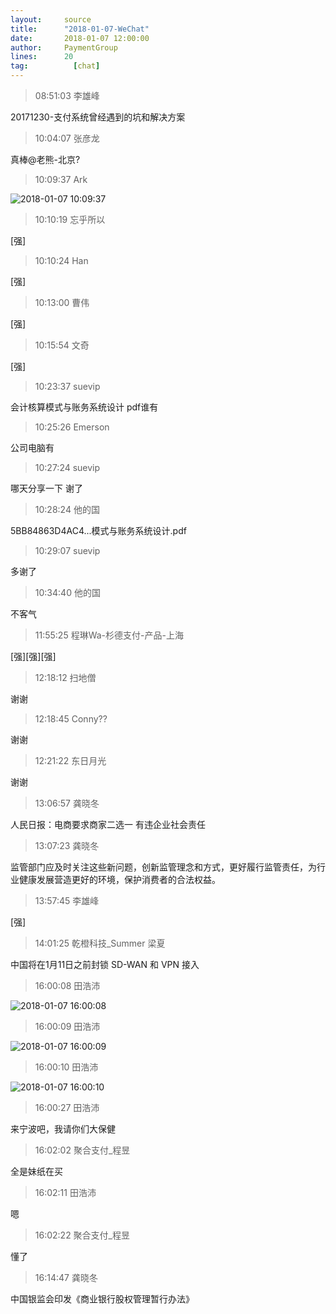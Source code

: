 ```yaml
---
layout:     source 
title:      "2018-01-07-WeChat"
date:       2018-01-07 12:00:00
author:     PaymentGroup
lines:      20 
tag:		  [chat]
---
```

> 08:51:03  李雄峰  
   
20171230-支付系统曾经遇到的坑和解决方案  
   
> 10:04:07  张彦龙  
   
真棒@老熊-北京?  
   
> 10:09:37  Ark  
   
![2018-01-07 10:09:37](http://static.cocolian.org/img/20180107_100937.png) 
   
> 10:10:19  忘乎所以  
   
[强]  
   
> 10:10:24  Han  
   
[强]  
   
> 10:13:00  曹伟  
   
[强]  
   
> 10:15:54  文奇  
   
[强]  
   
> 10:23:37  suevip  
   
会计核算模式与账务系统设计 pdf谁有  
   
> 10:25:26  Emerson  
   
公司电脑有  
   
> 10:27:24  suevip  
   
哪天分享一下 谢了  
   
> 10:28:24  他的国  
   
5BB84863D4AC4...模式与账务系统设计.pdf  
   
> 10:29:07  suevip  
   
多谢了  
   
> 10:34:40  他的国  
   
不客气  
   
> 11:55:25  程琳Wa-杉德支付-产品-上海  
   
[强][强][强]  
   
> 12:18:12  扫地僧  
   
谢谢  
   
> 12:18:45  Conny??  
   
谢谢  
   
> 12:21:22  东日月光  
   
谢谢  
   
> 13:06:57  龚晓冬  
   
人民日报：电商要求商家二选一 有违企业社会责任  
   
> 13:07:23  龚晓冬  
   
监管部门应及时关注这些新问题，创新监管理念和方式，更好履行监管责任，为行业健康发展营造更好的环境，保护消费者的合法权益。  
   
> 13:57:45  李雄峰  
   
[强]  
   
> 14:01:25  乾橙科技_Summer 梁夏  
   
中国将在1月11日之前封锁 SD-WAN 和 VPN 接入  
   
> 16:00:08  田浩沛  
   
![2018-01-07 16:00:08](http://static.cocolian.org/img/20180107_160008.png) 
   
> 16:00:09  田浩沛  
   
![2018-01-07 16:00:09](http://static.cocolian.org/img/20180107_160009.png) 
   
> 16:00:10  田浩沛  
   
![2018-01-07 16:00:10](http://static.cocolian.org/img/20180107_160010.png) 
   
> 16:00:27  田浩沛  
   
来宁波吧，我请你们大保健  
   
> 16:02:02  聚合支付_程昱  
   
全是妹纸在买  
   
> 16:02:11  田浩沛  
   
嗯  
   
> 16:02:22  聚合支付_程昱  
   
懂了  
   
> 16:14:47  龚晓冬  
   
中国银监会印发《商业银行股权管理暂行办法》  
   
